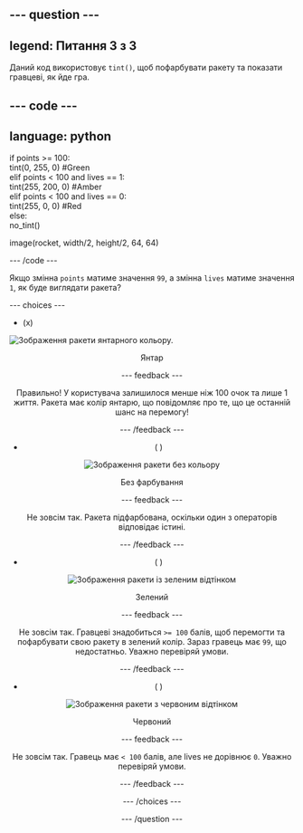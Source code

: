 --- question ---
---
legend: Питання 3 з 3
---

Даний код використовує `tint()`, щоб пофарбувати ракету та показати гравцеві, як йде гра.

--- code ---
---
language: python
---

if points >= 100:    
tint(0, 255, 0) #Green   
elif points < 100 and lives == 1:   
tint(255, 200, 0) #Amber    
elif points < 100 and lives == 0:     
tint(255, 0, 0) #Red     
else:      
no_tint()

image(rocket, width/2, height/2, 64, 64)

--- /code ---

Якщо змінна `points` матиме значення `99`, а змінна `lives` матиме значення `1`, як буде виглядати ракета?

--- choices ---

- (x)

![Зображення ракети янтарного кольору.](images/rocket_amber.png) <div style="text-align: center;">Янтар

 --- feedback ---

 Правильно! У користувача залишилося менше ніж 100 очок та лише 1 життя. Ракета має колір янтарю, що повідомляє про те, що це останній шанс на перемогу!

 --- /feedback ---

- ( )

![Зображення ракети без кольору](images/rocket_original.png) <div style="text-align: center;">Без фарбування

 --- feedback ---

 Не зовсім так. Ракета підфарбована, оскільки один з операторів відповідає істині.

 --- /feedback ---

- ( )

![Зображення ракети із зеленим відтінком](images/rocket_green.png) <div style="text-align: center;">Зелений

 --- feedback ---

 Не зовсім так. Гравцеві знадобиться `>= 100` балів, щоб перемогти та пофарбувати свою ракету в зелений колір. Зараз гравець має `99`, що недостатньо. Уважно перевіряй умови.

 --- /feedback ---

- ( )

![Зображення ракети з червоним відтінком](images/rocket_red.png) <div style="text-align: center;">Червоний

 --- feedback ---

 Не зовсім так. Гравець має `< 100` балів, але lives не дорівнює `0`. Уважно перевіряй умови.

 --- /feedback ---

--- /choices ---

--- /question ---
